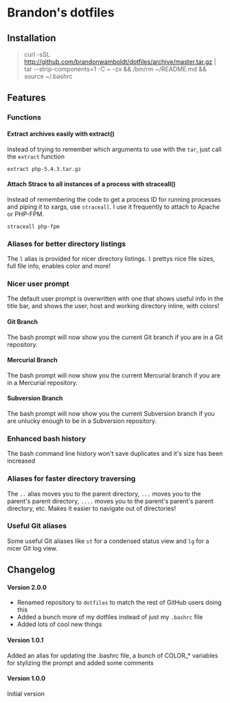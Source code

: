 Brandon's dotfiles
==================

Installation
------------

> curl -sSL http://github.com/brandonwamboldt/dotfiles/archive/master.tar.gz | tar --strip-components=1 -C ~ -zx && /bin/rm ~/README.md && source ~/.bashrc


Features
--------

### Functions

#### Extract archives easily with extract()

Instead of trying to remember which arguments to use with the `tar`, just call the `extract` function

```
extract php-5.4.3.tar.gz
```

#### Attach Strace to all instances of a process with straceall()

Instead of remembering the code to get a process ID for running processes and piping it to xargs, use `straceall`. I use it frequently to attach to Apache or PHP-FPM.

```
straceall php-fpm
```

### Aliases for better directory listings

The `l` alias is provided for nicer directory listings. `l` prettys nice file sizes, full file info, enables color and more!

### Nicer user prompt

The default user prompt is overwritten with one that shows useful info in the title bar, and shows the user, host and working directory inline, with colors!

#### Git Branch

The bash prompt will now show you the current Git branch if you are in a Git repository.

#### Mercurial Branch

The bash prompt will now show you the current Mercurial branch if you are in a Mercurial repository.

#### Subversion Branch

The bash prompt will now show you the current Subversion branch if you are unlucky enough to be in a Subversion repository.

### Enhanced bash history

The bash command line history won't save duplicates and it's size has been increased

### Aliases for faster directory traversing

The `..` alias moves you to the parent directory, `...` moves you to the parent's parent directory, `....` moves you to the parent's parent's parent directory, etc. Makes it easier to navigate out of directories!

### Useful Git aliases

Some useful Git aliases like `st` for a condensed status view and `lg` for a nicer Git log view.

Changelog
---------

#### Version 2.0.0

* Renamed repository to `dotfiles` to match the rest of GitHub users doing this
* Added a bunch more of my dotfiles instead of just my `.bashrc` file
* Added lots of cool new things

#### Version 1.0.1

Added an alias for updating the .bashrc file, a bunch of COLOR_* variables for stylizing the prompt and added some comments

#### Version 1.0.0

Initial version
